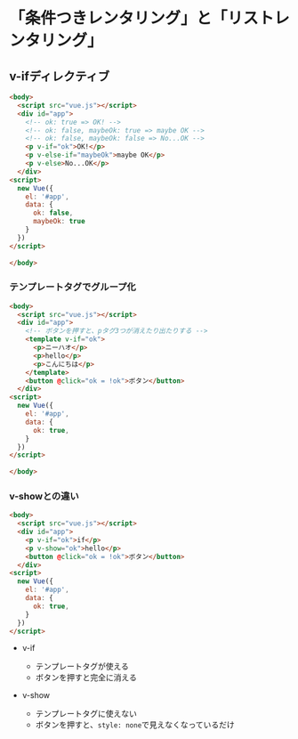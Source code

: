 # 「条件つきレンタリング」と「リストレンタリング」

## v-ifディレクティブ

```html
<body>
  <script src="vue.js"></script>
  <div id="app">
    <!-- ok: true => OK! -->
    <!-- ok: false, maybeOk: true => maybe OK -->
    <!-- ok: false, maybeOk: false => No...OK -->
    <p v-if="ok">OK!</p>
    <p v-else-if="maybeOk">maybe OK</p>
    <p v-else>No...OK</p>
  </div>
<script>
  new Vue({
    el: '#app',
    data: {
      ok: false,
      maybeOk: true
    }
  })
</script>
  
</body>
```

### テンプレートタグでグループ化

```html
<body>
  <script src="vue.js"></script>
  <div id="app">
    <!-- ボタンを押すと、pタグ3つが消えたり出たりする -->
    <template v-if="ok">
      <p>ニーハオ</p>
      <p>hello</p>
      <p>こんにちは</p>
    </template>
    <button @click="ok = !ok">ボタン</button>
  </div>
<script>
  new Vue({
    el: '#app',
    data: {
      ok: true,
    }
  })
</script>
  
</body>
```

### v-showとの違い

```html
<body>
  <script src="vue.js"></script>
  <div id="app">
    <p v-if="ok">if</p>
    <p v-show="ok">hello</p>
    <button @click="ok = !ok">ボタン</button>
  </div>
<script>
  new Vue({
    el: '#app',
    data: {
      ok: true,
    }
  })
</script>
```
- v-if
  - テンプレートタグが使える
  - ボタンを押すと完全に消える

- v-show
  - テンプレートタグに使えない
  - ボタンを押すと、`style: none`で見えなくなっているだけ





